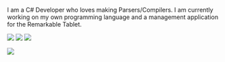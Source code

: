 I am a C# Developer who loves making Parsers/Compilers. I am currently working on my own programming language and a management application for the Remarkable Tablet.

![](http://github-profile-summary-cards.vercel.app/api/cards/profile-details?username=furesoft&theme=monokai)
![](http://github-profile-summary-cards.vercel.app/api/cards/stats?username=furesoft&theme=monokai)
![](http://github-profile-summary-cards.vercel.app/api/cards/productive-time?username=furesoft&theme=monokai&utcOffset=8)

![](https://gitwar.herokuapp.com/badge?username=filmee24)
